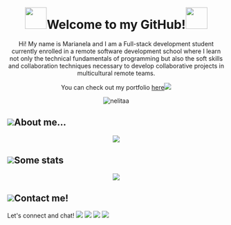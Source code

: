 <h1 align="center"><img src="https://media.giphy.com/media/mGcNjsfWAjY5AEZNw6/giphy.gif" width="50">Welcome to my GitHub!<img src="https://media.giphy.com/media/mGcNjsfWAjY5AEZNw6/giphy.gif" width="50"></h1>
<p align="center">Hi! My name is Marianela and I am a Full-stack development student currently enrolled in a remote software development school where I learn not only the technical fundamentals of programming but also the soft skills and collaboration techniques necessary to develop collaborative projects in multicultural remote teams.</p>
<p align="center">You can check out my portfolio <a href="https://nelitaa.github.io/">here</a><img src="https://drive.google.com/uc?export=download&id=1EkbqFfZ8UhN4IvXxdm6YITbNFcQstMM2"/></p>

<div align="center"><img src="https://komarev.com/ghpvc/?username=Nelitaa" alt="nelitaa"></div>

<h2><img src="https://drive.google.com/uc?export=download&id=11Omlp60LZBoV9Hi5WT5TEkD7l2p8Kz8C"/>About me...</h2>
<div align="center">
  <img src="https://drive.google.com/uc?export=download&id=1L1Y2iwBJ-_mhOWUrvulLgNUB7Sc1qmpq"/>
</div>
<h2><img src="https://drive.google.com/uc?export=download&id=1HhYXCAi7PUVI_CwGy5WSVz-WgYnOiCdo"/>Some stats</h2>
<div align="center">
  <img src="https://github-readme-stats.vercel.app/api?username=Nelitaa&show_icons=true&theme=onedark&count_private=true&text_bold=false&text_color=4da0ad"/>
</div>
<h2><img src="https://drive.google.com/uc?export=download&id=1YPmQEagVhTRZBwCLUCMHRa8Lchpo3_M2"/>Contact me!</h2>
<p >Let's connect and chat!
<a href="https://api.whatsapp.com/send?phone=59172240004"><img src="https://drive.google.com/uc?export=download&id=1SdEfYv0Ndtbh6ROMlm_M3fuHk5-p_VSJ"/></a>
<a href="mailto:marianelamunozgutierrez@gmail.com"><img src="https://drive.google.com/uc?export=download&id=1UD8jEYcynlo52PIJSz4VZ0WNwy_lHz5Z"/></a>
<a href="www.linkedin.com/in/marianela-munoz"><img src="https://drive.google.com/uc?export=download&id=1vZI-6kEre82Dg_tCWZ4cMUcDvejEOcPI"/></a>
<a href="https://twitter.com/MarianelaMunoz_"><img src="https://drive.google.com/uc?export=download&id=1dOX9XfDg6cvSd7IxRwfObru8p6Gld2c2"/></a></p>

<!--

- 🔭 I’m currently working on ...
- 🌱 I’m currently learning ...
- 👯 I’m looking to collaborate on ...
- 🤔 I’m looking for help with ...
- 💬 Ask me about ...
- 📫 How to reach me: ...
- 😄 Pronouns: ...
- ⚡ Fun fact: ...
-->
